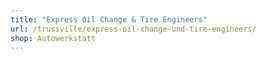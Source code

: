 ```yaml
---
title: "Express Oil Change & Tire Engineers"
url: /trussville/express-oil-change-und-tire-engineers/
shop: Autowerkstatt
---
```

